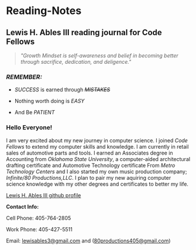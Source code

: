 # Reading-Notes
## Lewis H. Ables III reading journal for Code Fellows

> *"Growth Mindset is self-awareness and belief in becoming better through sacrifice, dedication, and deligence."*

### _REMEMBER:_ 

- _SUCCESS_ is earned through ~~_MISTAKES_~~

- Nothing worth doing is _EASY_

- And Be _PATIENT_

### Hello Everyone!

I am very excited about my new journey in computer science. I joined _Code Fellows_ to extend my computer skills and knowledge. 
I am currently in retail sales of automotive parts and tools. I earned an Associates degree in Accounting from _Oklahoma State University_, a computer-aided architectural drafting certificate and Automotive Technology certificate From _Metro Technology Centers_ and I also started my own music production company; _Infinite/80 Productions,LLC_. I plan to pair my new aquiring computer science knowledge with my other degrees and certificates to better my life.

[Lewis H. Ables III github profile](https://github.com/Lewable3d)

 **Contact Info:**
 
 Cell Phone: 405-764-2805

 Work Phone: 405-427-5511
 
 Email: lewisables3@gmail.com and (80productions405@gmail.com)

